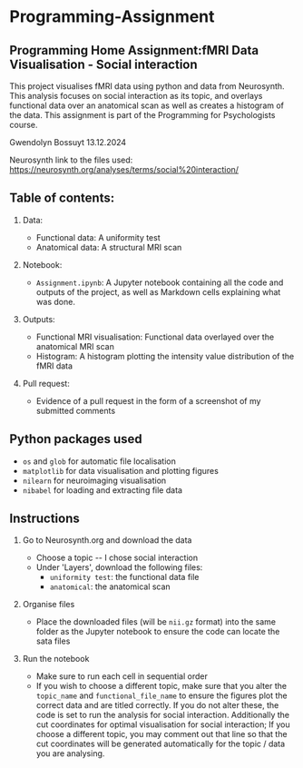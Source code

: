 # Programming-Assignment
## Programming Home Assignment:fMRI Data Visualisation - Social interaction
This project visualises fMRI data using python and data from Neurosynth. This analysis focuses on social interaction as its topic, and overlays functional data over an anatomical scan as well as creates a histogram of the data. This assignment is part of the Programming for Psychologists course.

Gwendolyn Bossuyt
13.12.2024

Neurosynth link to the files used: https://neurosynth.org/analyses/terms/social%20interaction/

## Table of contents:
1. Data: 
   - Functional data: A uniformity test
   - Anatomical data: A structural MRI scan

2. Notebook:
   - `Assignment.ipynb`: A Jupyter notebook containing all the code and outputs of the project, as well as Markdown cells explaining what was done.

3. Outputs:
   - Functional MRI visualisation: Functional data overlayed over the anatomical MRI scan
   - Histogram: A histogram plotting the intensity value distribution of the fMRI data

4. Pull request:
   - Evidence of a pull request in the form of a screenshot of my submitted comments
  
## Python packages used
   - `os` and `glob` for automatic file localisation
   - `matplotlib` for data visualisation and plotting figures
   - `nilearn` for neuroimaging visualisation
   - `nibabel` for loading and extracting file data

## Instructions
1. Go to Neurosynth.org and download the data
   - Choose a topic -- I chose social interaction
   - Under 'Layers', download the following files:
       - `uniformity test`: the functional data file
       - `anatomical`: the anatomical scan
2. Organise files
   - Place the downloaded files (will be `nii.gz` format) into the same folder as the Jupyter notebook to ensure the code can locate the sata files
  
3. Run the notebook
   - Make sure to run each cell in sequential order
   - If you wish to choose a different topic, make sure that you alter the `topic_name` and `functional_file_name` to ensure the figures plot the correct data and are titled correctly. If you do not alter these, the code is set to run the analysis for social interaction. Additionally the cut coordinates for optimal visualisation for social interaction; If you choose a different topic, you may comment out that line so that the cut coordinates will be generated automatically for the topic / data you are analysing.
